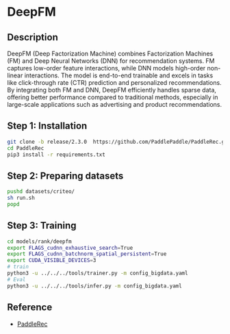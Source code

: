 # DeepFM

## Description

DeepFM (Deep Factorization Machine) combines Factorization Machines (FM) and Deep Neural Networks (DNN) for
recommendation systems. FM captures low-order feature interactions, while DNN models high-order non-linear interactions.
The model is end-to-end trainable and excels in tasks like click-through rate (CTR) prediction and personalized
recommendations. By integrating both FM and DNN, DeepFM efficiently handles sparse data, offering better performance
compared to traditional methods, especially in large-scale applications such as advertising and product recommendations.

## Step 1: Installation

```sh
git clone -b release/2.3.0  https://github.com/PaddlePaddle/PaddleRec.git
cd PaddleRec
pip3 install -r requirements.txt
```

## Step 2: Preparing datasets

```sh
pushd datasets/criteo/
sh run.sh
popd
```

## Step 3: Training

```sh
cd models/rank/deepfm
export FLAGS_cudnn_exhaustive_search=True
export FLAGS_cudnn_batchnorm_spatial_persistent=True
export CUDA_VISIBLE_DEVICES=3
# train
python3 -u ../../../tools/trainer.py -m config_bigdata.yaml
# Eval
python3 -u ../../../tools/infer.py -m config_bigdata.yaml
```

## Reference

- [PaddleRec](https://github.com/PaddlePaddle/PaddleRec.git)
